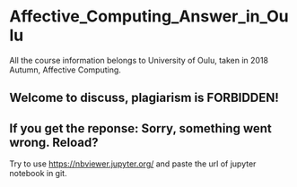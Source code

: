 # Affective_Computing_Answer_in_Oulu
All the course information belongs to University of Oulu, taken in 2018 Autumn, Affective Computing.
## Welcome to discuss, plagiarism is FORBIDDEN!

## If you get the reponse: Sorry, something went wrong. Reload?
Try to use https://nbviewer.jupyter.org/ and paste the url of jupyter notebook in git.
